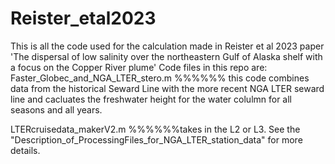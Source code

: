 # Reister_etal2023
This is all the code used for the calculation made in Reister et al 2023 paper 'The dispersal of low salinity over the northeastern Gulf of Alaska shelf with a focus on the Copper River plume' 
Code files in this repo are:
Faster_Globec_and_NGA_LTER_stero.m %%%%%% this code combines data from the historical Seward Line with the more recent NGA LTER seward line and cacluates the freshwater height for the water colulmn for all seasons and all years.

LTERcruisedata_makerV2.m %%%%%%takes in the L2 or L3. See the "Description_of_ProcessingFiles_for_NGA_LTER_station_data" for more details.


